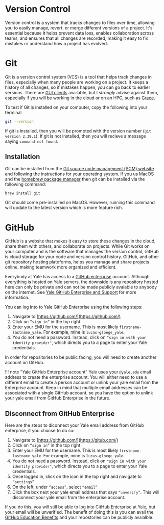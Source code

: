 # Version Control
Version control is a system that tracks changes to files over time, allowing you to easily manage, revert, or merge different versions of a project. It's essential because it helps prevent data loss, enables collaboration across teams, and ensures that all changes are recorded, making it easy to fix mistakes or understand how a project has evolved.

# Git
Git is a version control system (VCS) is a tool that helps track changes in files, especially when many people are working on a project. It keeps a history of all changes, so if mistakes happen, you can go back to earlier versions. There are [GUI clients](https://git-scm.com/downloads/guis) available, but I *strongly* advise against them, especially if you will be working in the cloud or on an HPC, such as [Grace](https://docs.ycrc.yale.edu/clusters/grace/).

To test if Git is installed on your computer, copy the following into your terminal

```bash
git --version
```

If git is installed, then you will be prompted with the version number (`git version 2.39.1`). If git is not installed, then you will recieve a message saying `command not found`.

## Installation
Git can be installed from the [Git source code management (SCM) website](https://git-scm.com/downloads) and following the instructions for your operating system. If you us MacOS and the [homebrew package manager](https://brew.sh/) then git can be installed via the following command:

```bash
brew install git
```

Git should come pre-installed on MacOS. However, running this command will update to the latest version which is more feature rich.

# GitHub
GitHub is a website that makes it easy to store these changes in the cloud, share them with others, and collaborate on projects. While Git works on your computer and is the software that manages the version control, GitHub is cloud storage for your code and version control history. GitHub, and other git repository hosting platoforms, helps you manage and share projects online, making teamwork more organized and efficient.

Everybody at Yale has access to a [GitHub enterprise](https://resources.github.com/demo/) account. Although everything is hosted on Yale servers, the downside is any repository hosted here can only be private and can not be made publicly avaiable to anybody on the internet. See [Yale GitHub Enterprise and Support](https://yale.service-now.com/it?id=service_offering&sys_id=bc29b84997f88a506f0430671153af28) for more information.

You can log into to Yale GitHub Enterprise using the following steps:

1. Navigate to [https://github.com/](https://github.com/)
2. Click on `“sign in”` in the top right
3. Enter your EMU for the username. This is most likely `firstname-lastname_yale`. For example, mine is `lucas-gloege_yale`.
4. You do not need a password. Instead, click on  `"sign in with your identity provider"`, which directs you to a page to enter your Yale credentials.

In order for repositories to be public facing, you will need to create another account on GitHub.

!!! note "Yale GitHub Enterprise account"
    Yale uses your `@yale.edu` email address to create the enterprise account. You will either need to use a different email to create a person account or unlink your yale email from the Enterprise account. Keep in mind that multiple email addresses can be associated with a single GitHub account, so you have the option to unlink your yale email from GitHub Enterprise in the future.

## Disconnect from GitHub Enterprise
Here are the steps to diconnect your Yale email address from GitHub enterprise, if you choose to do so:

1. Navigate to [https://github.com/](https://gitub.com/)
2. Click on `“sign in”` in the top right
3. Enter your EMU for the username. This is most likely `firstname-lastname_yale`. For example, mine is `lucas-gloege_yale`.
4. You do not need a password. Instead, click on  `"sign in with your identity provider"`, which directs you to a page to enter your Yale credentials.
5. Once logged in, click on the icon in the top right and navigate to `“settings”`
6. On the left, under `“access”`, select `“email”`
7. Click the box next your yale email address that says `“unverify”`. This will disconnect your yale email from the enterprise account.

If you do this, you will still be able to log into GitHub Enterprise at Yale, but your email will be unverified. The benefit of doing this is you can avail the [GitHub Education Benefits](https://education.github.com/discount_requests/application) and your repostories can be publicly avaialble.